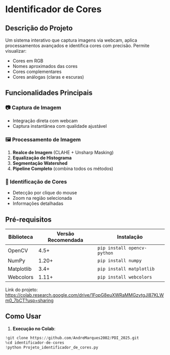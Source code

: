 # Identificador de Cores

## Descrição do Projeto
Um sistema interativo que captura imagens via webcam, aplica processamentos avançados e identifica cores com precisão. Permite visualizar:
- Cores em RGB
- Nomes aproximados das cores
- Cores complementares
- Cores análogas (claras e escuras)

## Funcionalidades Principais
### 📷 Captura de Imagem
- Integração direta com webcam
- Captura instantânea com qualidade ajustável

### 🖼️ Processamento de Imagem
1. **Realce de Imagem** (CLAHE + Unsharp Masking)
2. **Equalização de Histograma**
3. **Segmentação Watershed**
4. **Pipeline Completo** (combina todos os métodos)

### 🎨 Identificação de Cores
- Detecção por clique do mouse
- Zoom na região selecionada
- Informações detalhadas


## Pré-requisitos
| Biblioteca     | Versão Recomendada | Instalação               |
|----------------|--------------------|--------------------------|
| OpenCV         | 4.5+              | `pip install opencv-python` |
| NumPy          | 1.20+             | `pip install numpy`        |
| Matplotlib     | 3.4+              | `pip install matplotlib`   |
| Webcolors      | 1.11+             | `pip install webcolors`    |


Link do projeto: https://colab.research.google.com/drive/1FopG8euXWRaMMGzvtgJl87KLWm0_7bCT?usp=sharing

## Como Usar
1. **Execução no Colab**:
 ```python
 !git clone https://github.com/AndreMarques2002/PDI_2025.git
 %cd identificador-de-cores
 !python Projeto_identificador_de_cores.py
